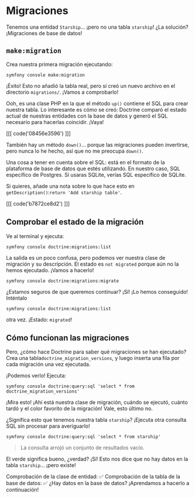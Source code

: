# Migraciones

Tenemos una entidad `Starship`... ¡pero no una tabla `starship`! ¿La solución? ¡Migraciones de base de datos!

## `make:migration`

Crea nuestra primera migración ejecutando:

```terminal
symfony console make:migration
```

¡Éxito! Esto no añadió la tabla real, pero sí creó un nuevo archivo en el directorio `migrations/`. ¡Vamos a comprobarlo!

Ooh, es una clase PHP en la que el método `up()` contiene el SQL para crear nuestra tabla. Lo interesante es cómo se creó: Doctrine comparó el estado actual de nuestras entidades con la base de datos y generó el SQL necesario para hacerlas coincidir. ¡Vaya!

[[[ code('08456e3596') ]]]

También hay un método `down()`... porque las migraciones pueden invertirse, pero nunca lo he hecho, así que no me preocupa `down()`.

Una cosa a tener en cuenta sobre el SQL: está en el formato de la plataforma de base de datos que estés utilizando. En nuestro caso, SQL específico de Postgres. Si usaras SQLite, verías SQL específico de SQLite.

Si quieres, añade una nota sobre lo que hace esto en `getDescription()`:`return 'Add starship table'`.

[[[ code('b7872ce8d2') ]]]

## Comprobar el estado de la migración

Ve al terminal y ejecuta:

```terminal
symfony console doctrine:migrations:list
```

La salida es un poco confusa, pero podemos ver nuestra clase de migración y su descripción. El estado es `not migrated` porque aún no la hemos ejecutado. ¡Vamos a hacerlo!

```terminal
symfony console doctrine:migrations:migrate
```

¿Estamos seguros de que queremos continuar? ¡Sí! ¡Lo hemos conseguido! Inténtalo

```terminal
symfony console doctrine:migrations:list
```

otra vez. ¡Estado: `migrated`!

## Cómo funcionan las migraciones

Pero, ¿cómo hace Doctrine para saber qué migraciones se han ejecutado? Crea una tabla`doctrine_migration_versions`, y luego inserta una fila por cada migración una vez ejecutada.

¡Podemos verlo! Ejecuta:

```terminal
symfony console doctrine:query:sql 'select * from doctrine_migration_versions'
```

¡Mira esto! ¡Ahí está nuestra clase de migración, cuándo se ejecutó, cuánto tardó y el color favorito de la migración! Vale, esto último no.

¿Significa esto que tenemos nuestra tabla `starship`? ¡Ejecuta otra consulta SQL sin procesar para averiguarlo!

```terminal
symfony console doctrine:query:sql 'select * from starship'
```

> La consulta arrojó un conjunto de resultados vacío.

El verde significa bueno, ¿verdad? ¡Sí! Esto nos dice que no hay datos en la tabla `starship`... ¡pero existe!

Comprobación de la clase de entidad: ✅ Comprobación de la tabla de la base de datos: ✅ ¿Hay datos en la base de datos? ¡Aprendamos a hacerlo a continuación!
